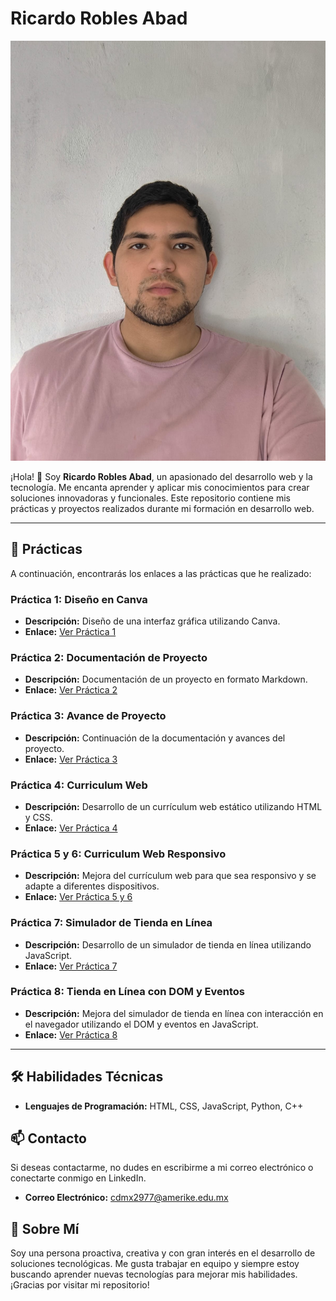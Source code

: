 # Ricardo Robles Abad

![Foto](Imagen.jpeg)

¡Hola! 👋 Soy **Ricardo Robles Abad**, un apasionado del desarrollo web y la tecnología. Me encanta aprender y aplicar mis conocimientos para crear soluciones innovadoras y funcionales. Este repositorio contiene mis prácticas y proyectos realizados durante mi formación en desarrollo web.

---

## 📂 Prácticas

A continuación, encontrarás los enlaces a las prácticas que he realizado:

### Práctica 1: Diseño en Canva
- **Descripción:** Diseño de una interfaz gráfica utilizando Canva.
- **Enlace:** [Ver Práctica 1](https://www.canva.com/design/DAGe1h391es/A2LyiP2kw0El0NvpTNu8cQ/edit?utm_content=DAGe1h391es&utm_campaign=designshare&utm_medium=link2&utm_source=sharebutton)

### Práctica 2: Documentación de Proyecto
- **Descripción:** Documentación de un proyecto en formato Markdown.
- **Enlace:** [Ver Práctica 2](practica-2.md)

### Práctica 3: Avance de Proyecto
- **Descripción:** Continuación de la documentación y avances del proyecto.
- **Enlace:** [Ver Práctica 3](practica-3.md)

### Práctica 4: Curriculum Web
- **Descripción:** Desarrollo de un currículum web estático utilizando HTML y CSS.
- **Enlace:** [Ver Práctica 4](https://admirablepotato9.github.io/entregas-practicas/cv-web)

### Práctica 5 y 6: Curriculum Web Responsivo
- **Descripción:** Mejora del currículum web para que sea responsivo y se adapte a diferentes dispositivos.
- **Enlace:** [Ver Práctica 5 y 6](https://admirablepotato9.github.io/entregas-practicas/cv-web-v2/)

### Práctica 7: Simulador de Tienda en Línea
- **Descripción:** Desarrollo de un simulador de tienda en línea utilizando JavaScript.
- **Enlace:** [Ver Práctica 7](https://admirablepotato9.github.io/entregas-practicas/practica-7/)

### Práctica 8: Tienda en Línea con DOM y Eventos
- **Descripción:** Mejora del simulador de tienda en línea con interacción en el navegador utilizando el DOM y eventos en JavaScript.
- **Enlace:** [Ver Práctica 8](https://admirablepotato9.github.io/entregas-practicas/practica-8/)

---

## 🛠️ Habilidades Técnicas

- **Lenguajes de Programación:** HTML, CSS, JavaScript, Python, C++

## 📫 Contacto

Si deseas contactarme, no dudes en escribirme a mi correo electrónico o conectarte conmigo en LinkedIn.

- **Correo Electrónico:** [cdmx2977@amerike.edu.mx](mailto:cdmx2977@amerike.edu.mx)


## 🌟 Sobre Mí

Soy una persona proactiva, creativa y con gran interés en el desarrollo de soluciones tecnológicas. Me gusta trabajar en equipo y siempre estoy buscando aprender nuevas tecnologías para mejorar mis habilidades. ¡Gracias por visitar mi repositorio!
